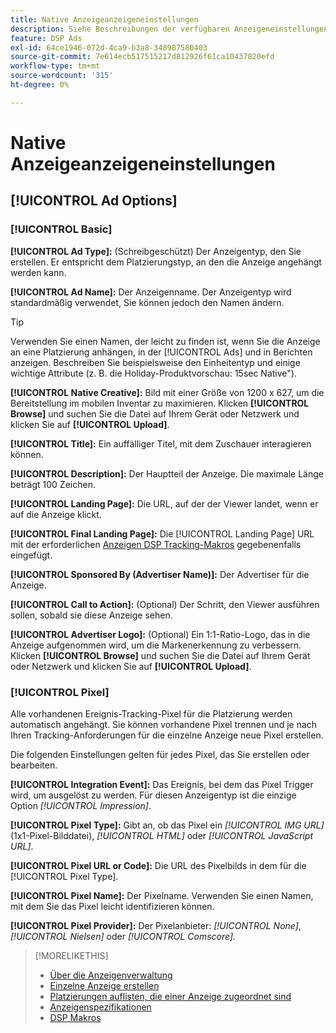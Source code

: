 ```yaml
---
title: Native Anzeigeanzeigeneinstellungen
description: Siehe Beschreibungen der verfügbaren Anzeigeneinstellungen für native Display-Anzeigen.
feature: DSP Ads
exl-id: 64ce1946-072d-4ca9-b3a8-348987580403
source-git-commit: 7e614ecb517515217d812926f61ca10437820efd
workflow-type: tm+mt
source-wordcount: '315'
ht-degree: 0%

---
```


# Native Anzeigeanzeigeneinstellungen

## [!UICONTROL Ad Options]

### [!UICONTROL Basic]

**[!UICONTROL Ad Type]:** (Schreibgeschützt) Der Anzeigentyp, den Sie erstellen. Er entspricht dem Platzierungstyp, an den die Anzeige angehängt werden kann.

**[!UICONTROL Ad Name]:** Der Anzeigenname. Der Anzeigentyp wird standardmäßig verwendet, Sie können jedoch den Namen ändern.

>[!TIP]
>
> Verwenden Sie einen Namen, der leicht zu finden ist, wenn Sie die Anzeige an eine Platzierung anhängen, in der [!UICONTROL Ads] und in Berichten anzeigen. Beschreiben Sie beispielsweise den Einheitentyp und einige wichtige Attribute (z. B. die Holiday-Produktvorschau: 15sec Native&quot;).

**[!UICONTROL Native Creative]:** Bild mit einer Größe von 1200 x 627, um die Bereitstellung im mobilen Inventar zu maximieren. Klicken **[!UICONTROL Browse]** und suchen Sie die Datei auf Ihrem Gerät oder Netzwerk und klicken Sie auf **[!UICONTROL Upload]**.

**[!UICONTROL Title]:** Ein auffälliger Titel, mit dem Zuschauer interagieren können.

**[!UICONTROL Description]:** Der Hauptteil der Anzeige. Die maximale Länge beträgt 100 Zeichen.

**[!UICONTROL Landing Page]:** Die URL, auf der der Viewer landet, wenn er auf die Anzeige klickt.

**[!UICONTROL Final Landing Page]:** Die [!UICONTROL Landing Page] URL mit der erforderlichen [Anzeigen DSP Tracking-Makros](/help/dsp/campaign-management/macros.md) gegebenenfalls eingefügt.

**[!UICONTROL Sponsored By (Advertiser Name)]:** Der Advertiser für die Anzeige.

**[!UICONTROL Call to Action]:** (Optional) Der Schritt, den Viewer ausführen sollen, sobald sie diese Anzeige sehen.

**[!UICONTROL Advertiser Logo]:** (Optional) Ein 1:1-Ratio-Logo, das in die Anzeige aufgenommen wird, um die Markenerkennung zu verbessern. Klicken **[!UICONTROL Browse]** und suchen Sie die Datei auf Ihrem Gerät oder Netzwerk und klicken Sie auf **[!UICONTROL Upload]**.

### [!UICONTROL Pixel]

Alle vorhandenen Ereignis-Tracking-Pixel für die Platzierung werden automatisch angehängt. Sie können vorhandene Pixel trennen und je nach Ihren Tracking-Anforderungen für die einzelne Anzeige neue Pixel erstellen.

Die folgenden Einstellungen gelten für jedes Pixel, das Sie erstellen oder bearbeiten.

**[!UICONTROL Integration Event]:** Das Ereignis, bei dem das Pixel Trigger wird, um ausgelöst zu werden. Für diesen Anzeigentyp ist die einzige Option *[!UICONTROL Impression]*.

**[!UICONTROL Pixel Type]:** Gibt an, ob das Pixel ein *[!UICONTROL IMG URL]* (1x1-Pixel-Bilddatei), *[!UICONTROL HTML]* oder *[!UICONTROL JavaScript URL]*.

**[!UICONTROL Pixel URL or Code]:** Die URL des Pixelbilds in dem für die [!UICONTROL Pixel Type].

**[!UICONTROL Pixel Name]:** Der Pixelname. Verwenden Sie einen Namen, mit dem Sie das Pixel leicht identifizieren können.

**[!UICONTROL Pixel Provider]:** Der Pixelanbieter: *[!UICONTROL None]*, *[!UICONTROL Nielsen]* oder *[!UICONTROL Comscore]*.

>[!MORELIKETHIS]
>
>* [Über die Anzeigenverwaltung](ad-about.md)
>* [Einzelne Anzeige erstellen](ad-create.md)
>* [Platzierungen auflisten, die einer Anzeige zugeordnet sind](/help/dsp/campaign-management/ads/ad-list-placements.md)
>* [Anzeigenspezifikationen](ad-specs.md)
>* [DSP Makros](/help/dsp/campaign-management/macros.md)

